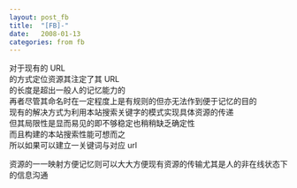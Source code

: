 ```yaml
---
layout: post_fb
title:  "[FB]-"
date:   2008-01-13
categories: from fb
---
```

对于现有的 URL  
的方式定位资源其注定了其 URL  
的长度是超出一般人的记忆能力的  
再者尽管其命名时在一定程度上是有规则的但亦无法作到便于记忆的目的  
现有的解决方式为利用本站搜索关键字的模式实现具体资源的传递  
但其局限性是显而易见的即不够稳定也稍稍缺乏确定性  
而且构建的本站搜索性能可想而之  
所以如果可以建立一关键词与对应 url  
  
资源的一一映射方便记忆则可以大大方便现有资源的传输尤其是人的非在线状态下的信息沟通  